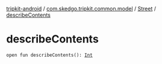 [tripkit-android](../../index.md) / [com.skedgo.tripkit.common.model](../index.md) / [Street](index.md) / [describeContents](./describe-contents.md)

# describeContents

`open fun describeContents(): `[`Int`](https://kotlinlang.org/api/latest/jvm/stdlib/kotlin/-int/index.html)
